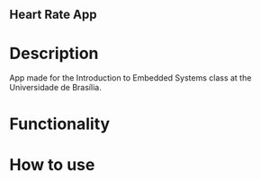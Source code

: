 ## Heart Rate App

# Description
App made for the Introduction to Embedded Systems class at the Universidade de Brasília.

# Functionality

# How to use